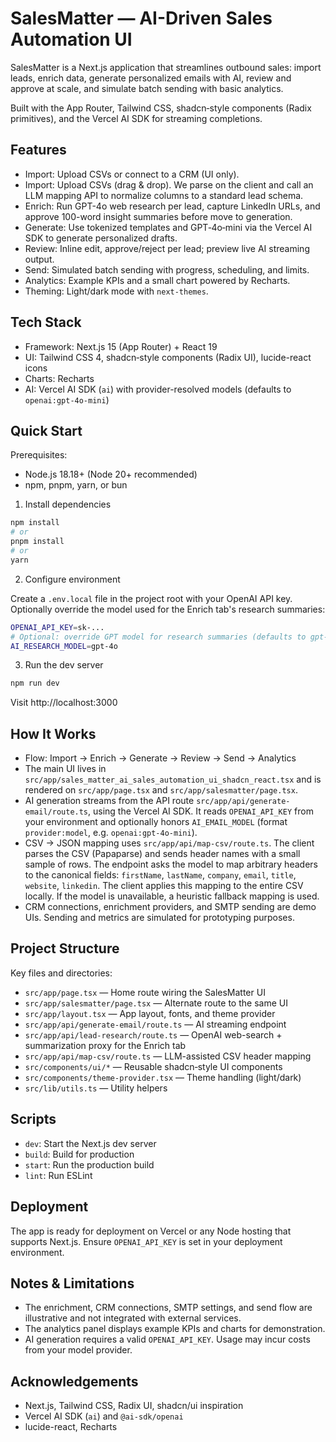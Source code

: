 # SalesMatter — AI-Driven Sales Automation UI

SalesMatter is a Next.js application that streamlines outbound sales: import leads, enrich data, generate personalized emails with AI, review and approve at scale, and simulate batch sending with basic analytics.

Built with the App Router, Tailwind CSS, shadcn‑style components (Radix primitives), and the Vercel AI SDK for streaming completions.

## Features

- Import: Upload CSVs or connect to a CRM (UI only).
- Import: Upload CSVs (drag & drop). We parse on the client and call an LLM mapping API to normalize columns to a standard lead schema.
- Enrich: Run GPT-4o web research per lead, capture LinkedIn URLs, and approve 100-word insight summaries before move to generation.
- Generate: Use tokenized templates and GPT‑4o‑mini via the Vercel AI SDK to generate personalized drafts.
- Review: Inline edit, approve/reject per lead; preview live AI streaming output.
- Send: Simulated batch sending with progress, scheduling, and limits.
- Analytics: Example KPIs and a small chart powered by Recharts.
- Theming: Light/dark mode with `next-themes`.

## Tech Stack

- Framework: Next.js 15 (App Router) + React 19
- UI: Tailwind CSS 4, shadcn‑style components (Radix UI), lucide-react icons
- Charts: Recharts
- AI: Vercel AI SDK (`ai`) with provider-resolved models (defaults to `openai:gpt-4o-mini`)

## Quick Start

Prerequisites:

- Node.js 18.18+ (Node 20+ recommended)
- npm, pnpm, yarn, or bun

1) Install dependencies

```bash
npm install
# or
pnpm install
# or
yarn
```

2) Configure environment

Create a `.env.local` file in the project root with your OpenAI API key. Optionally override the model used for the Enrich tab's research summaries:

```bash
OPENAI_API_KEY=sk-...
# Optional: override GPT model for research summaries (defaults to gpt-4o)
AI_RESEARCH_MODEL=gpt-4o
```

3) Run the dev server

```bash
npm run dev
```

Visit http://localhost:3000

## How It Works

- Flow: Import → Enrich → Generate → Review → Send → Analytics
- The main UI lives in `src/app/sales_matter_ai_sales_automation_ui_shadcn_react.tsx` and is rendered on `src/app/page.tsx` and `src/app/salesmatter/page.tsx`.
- AI generation streams from the API route `src/app/api/generate-email/route.ts`, using the Vercel AI SDK. It reads `OPENAI_API_KEY` from your environment and optionally honors `AI_EMAIL_MODEL` (format `provider:model`, e.g. `openai:gpt-4o-mini`).
- CSV → JSON mapping uses `src/app/api/map-csv/route.ts`. The client parses the CSV (Papaparse) and sends header names with a small sample of rows. The endpoint asks the model to map arbitrary headers to the canonical fields: `firstName`, `lastName`, `company`, `email`, `title`, `website`, `linkedin`. The client applies this mapping to the entire CSV locally. If the model is unavailable, a heuristic fallback mapping is used.
- CRM connections, enrichment providers, and SMTP sending are demo UIs. Sending and metrics are simulated for prototyping purposes.

## Project Structure

Key files and directories:

- `src/app/page.tsx` — Home route wiring the SalesMatter UI
- `src/app/salesmatter/page.tsx` — Alternate route to the same UI
- `src/app/layout.tsx` — App layout, fonts, and theme provider
- `src/app/api/generate-email/route.ts` — AI streaming endpoint
- `src/app/api/lead-research/route.ts` — OpenAI web-search + summarization proxy for the Enrich tab
- `src/app/api/map-csv/route.ts` — LLM-assisted CSV header mapping
- `src/components/ui/*` — Reusable shadcn‑style UI components
- `src/components/theme-provider.tsx` — Theme handling (light/dark)
- `src/lib/utils.ts` — Utility helpers

## Scripts

- `dev`: Start the Next.js dev server
- `build`: Build for production
- `start`: Run the production build
- `lint`: Run ESLint

## Deployment

The app is ready for deployment on Vercel or any Node hosting that supports Next.js. Ensure `OPENAI_API_KEY` is set in your deployment environment.

## Notes & Limitations

- The enrichment, CRM connections, SMTP settings, and send flow are illustrative and not integrated with external services.
- The analytics panel displays example KPIs and charts for demonstration.
- AI generation requires a valid `OPENAI_API_KEY`. Usage may incur costs from your model provider.

## Acknowledgements

- Next.js, Tailwind CSS, Radix UI, shadcn/ui inspiration
- Vercel AI SDK (`ai`) and `@ai-sdk/openai`
- lucide-react, Recharts

